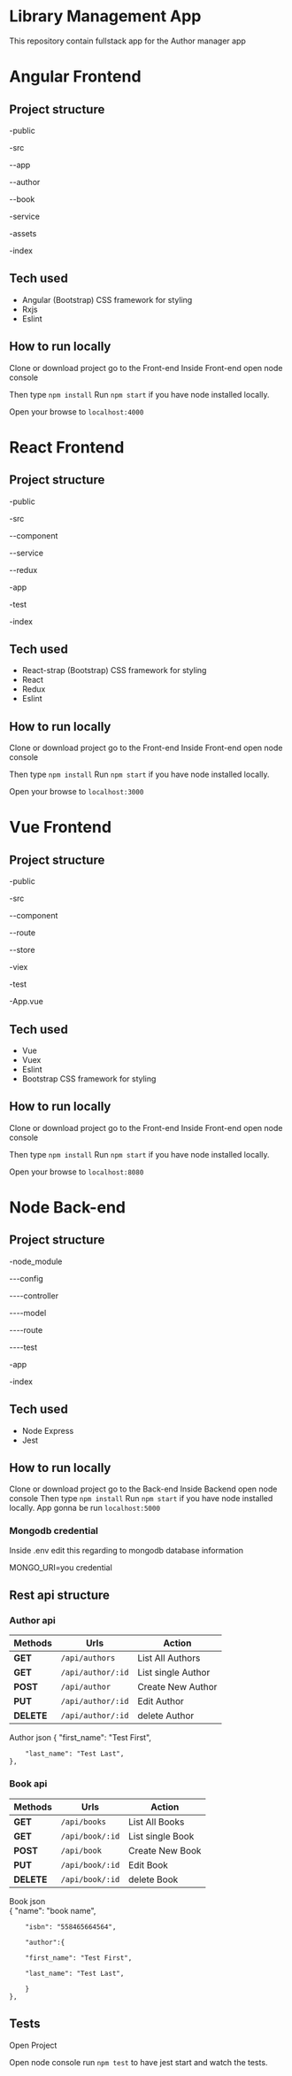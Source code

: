 #  Library Management App

This repository contain fullstack app for the Author manager app

#  Angular Frontend

## Project structure

-public

-src

 --app

 --author
 
 --book

  -service

  -assets
  
  -index


## Tech used

- Angular (Bootstrap) CSS framework for styling
- Rxjs
- Eslint

## How to run locally

Clone or download project go to the Front-end
Inside Front-end open node console

Then type  `npm install`
 Run `npm start` if you have node installed locally.
 
Open your browse to `localhost:4000`


#  React Frontend

## Project structure

-public

-src

 --component

 --service
 
 --redux

  -app

  -test
  
  -index


## Tech used

- React-strap (Bootstrap) CSS framework for styling
- React
- Redux
- Eslint

## How to run locally

Clone or download project go to the Front-end
Inside Front-end open node console

Then type  `npm install`
 Run `npm start` if you have node installed locally.
 
Open your browse to `localhost:3000`


#  Vue Frontend

## Project structure

-public

-src

 --component

 --route
 
 --store

  -viex

  -test
  
  -App.vue


## Tech used

- Vue
- Vuex
- Eslint
- Bootstrap CSS framework for styling

## How to run locally

Clone or download project go to the Front-end
Inside Front-end open node console

Then type  `npm install`
 Run `npm start` if you have node installed locally.
 
Open your browse to `localhost:8080`



#  Node Back-end

## Project structure

-node_module

---config	

 ----controller
 
 ----model
 
 ----route
 
 ----test
 
  -app
  
  -index


## Tech used

- Node Express
- Jest


## How to run locally

Clone or download project go to the Back-end
Inside Backend open node console
Then type  `npm install`
Run `npm start` if you have node installed locally.
App gonna be run `localhost:5000`

### Mongodb credential

Inside .env edit this regarding to mongodb database information 
 
MONGO_URI=you credential

## Rest api structure

### Author api

Methods | Urls | Action	
--- | --- | ---
**GET** | `/api/authors` |  List All Authors
**GET**| `/api/author/:id` |  List single Author
**POST** | `/api/author` | Create New Author 
**PUT** | `/api/author/:id` | Edit Author 
**DELETE** | `/api/author/:id` |  delete Author 

Author json
{
        "first_name": "Test First",
		
        "last_name": "Test Last",
    },
	
### Book api

Methods | Urls | Action	
--- | --- | ---
**GET** | `/api/books` |  List All Books 
**GET**| `/api/book/:id` |  List single Book
**POST** | `/api/book` | Create New Book 
**PUT** | `/api/book/:id` | Edit Book 
**DELETE** | `/api/book/:id` |  delete Book 
	
Book json	
	{
        "name": "book name",
		
        "isbn": "558465664564",
		
		"author":{
		
		"first_name": "Test First",
		
        "last_name": "Test Last",
		
		}
    },




## Tests 

Open Project

Open node console run `npm test` to have jest start and watch the tests.